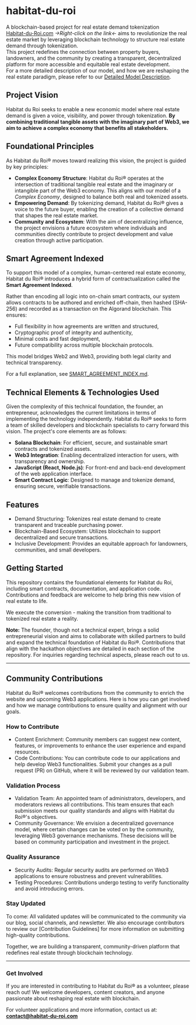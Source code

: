 # habitat-du-roi
A blockchain-based project for real estate demand tokenization  
[Habitat-du-Roi.com](http://www.habitat-du-roi.com) *->Right-click on the link<-* aims to revolutionize the real estate market by leveraging blockchain technology to structure real estate demand through tokenization.  
This project redefines the connection between property buyers, landowners, and the community by creating a transparent, decentralized platform for more accessible and equitable real estate development.  
For a more detailed description of our model, and how we are reshaping the real estate paradigm, please refer to our [Detailed Model Description](MODELS_DETAILS.md).

## Project Vision

Habitat du Roi seeks to enable a new economic model where real estate demand is given a voice, visibility, and power through tokenization. **By combining traditional tangible assets with the imaginary part of Web3, we aim to achieve a complex economy that benefits all stakeholders.**

## Foundational Principles

As Habitat du Roi® moves toward realizing this vision, the project is guided by key principles:
- **Complex Economy Structure**: Habitat du Roi® operates at the intersection of traditional tangible real estate and the imaginary or intangible part of the Web3 economy. This aligns with our model of a *Complex Economy*, designed to balance both real and tokenized assets.
- **Empowering Demand**: By tokenizing demand, Habitat du Roi® gives a voice to the future buyer, enabling the creation of a collective demand that shapes the real estate market.
- **Community and Ecosystem**: With the aim of decentralizing influence, the project envisions a future ecosystem where individuals and communities directly contribute to project development and value creation through active participation.

## Smart Agreement Indexed

To support this model of a complex, human-centered real estate economy, Habitat du Roi® introduces a hybrid form of contractualization called the **Smart Agreement Indexed**.

Rather than encoding all logic into on-chain smart contracts, our system allows contracts to be authored and enriched off-chain, then hashed (SHA-256) and recorded as a transaction on the Algorand blockchain. This ensures:

- Full flexibility in how agreements are written and structured,
- Cryptographic proof of integrity and authenticity,
- Minimal costs and fast deployment,
- Future compatibility across multiple blockchain protocols.

This model bridges Web2 and Web3, providing both legal clarity and technical transparency.

For a full explanation, see [SMART_AGREEMENT_INDEX.md](./SMART_AGREEMENT_INDEX.md).

## Technical Elements & Technologies Used

Given the complexity of this technical foundation, the founder, an entrepreneur, acknowledges the current limitations in terms of implementing the technology independently. Habitat du Roi® seeks to form a team of skilled developers and blockchain specialists to carry forward this vision. The project's core elements are as follows:

- **Solana Blockchain**: For efficient, secure, and sustainable smart contracts and tokenized assets.
- **Web3 Integration**: Enabling decentralized interaction for users, with transparency and ownership.
- **JavaScript (React, Node.js)**: For front-end and back-end development of the web application interface.
- **Smart Contract Logic**: Designed to manage and tokenize demand, ensuring secure, verifiable transactions.

## Features

- Demand Structuring: Tokenizes real estate demand to create transparent and traceable purchasing power.
- Blockchain-Based Ecosystem: Utilizes blockchain to support decentralized and secure transactions.
- Inclusive Development: Provides an equitable approach for landowners, communities, and small developers.

## Getting Started

This repository contains the foundational elements for Habitat du Roi, including smart contracts, documentation, and application code. Contributions and feedback are welcome to help bring this new vision of real estate to life.

We execute the conversion - making the transition from traditional to tokenized real estate a reality.

**Note:** The founder, though not a technical expert, brings a solid entrepreneurial vision and aims to collaborate with skilled partners to build and expand the technical foundation of Habitat du Roi®. Contributions that align with the hackathon objectives are detailed in each section of the repository. For inquiries regarding technical aspects, please reach out to us.

---

## Community Contributions

Habitat du Roi® welcomes contributions from the community to enrich the website and upcoming Web3 applications. Here is how you can get involved and how we manage contributions to ensure quality and alignment with our goals.

### How to Contribute

- Content Enrichment: Community members can suggest new content, features, or improvements to enhance the user experience and expand resources.
- Code Contributions: You can contribute code to our applications and help develop Web3 functionalities. Submit your changes as a pull request (PR) on GitHub, where it will be reviewed by our validation team.

### Validation Process

- Validation Team: An appointed team of administrators, developers, and moderators reviews all contributions. This team ensures that each submission meets our quality standards and aligns with Habitat du Roi®'s objectives.
- Community Governance: We envision a decentralized governance model, where certain changes can be voted on by the community, leveraging Web3 governance mechanisms. These decisions will be based on community participation and investment in the project.

### Quality Assurance

- Security Audits: Regular security audits are performed on Web3 applications to ensure robustness and prevent vulnerabilities.
- Testing Procedures: Contributions undergo testing to verify functionality and avoid introducing errors.

### Stay Updated

To come: All validated updates will be communicated to the community via our blog, social channels, and newsletter. We also encourage contributors to review our [Contribution Guidelines] for more information on submitting high-quality contributions.

Together, we are building a transparent, community-driven platform that redefines real estate through blockchain technology.

---

### Get Involved

If you are interested in contributing to Habitat du Roi® as a volunteer, please reach out! We welcome developers, content creators, and anyone passionate about reshaping real estate with blockchain.

For volunteer applications and more information, contact us at: **[contact@habitat-du-roi.com](mailto:contact@habitat-du-roi.com)**
